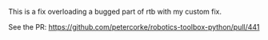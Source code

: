 This is a fix overloading a bugged part of rtb with my custom fix.

See the PR: https://github.com/petercorke/robotics-toolbox-python/pull/441
